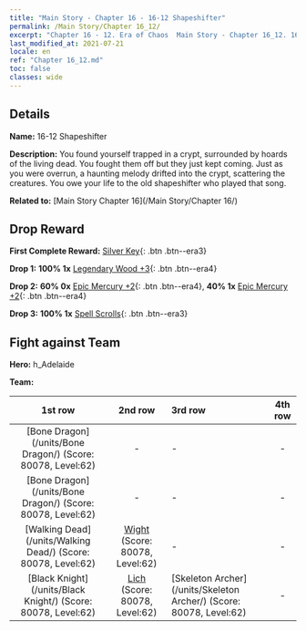 ```yaml
---
title: "Main Story - Chapter 16 - 16-12 Shapeshifter"
permalink: /Main Story/Chapter 16_12/
excerpt: "Chapter 16 - 12. Era of Chaos  Main Story - Chapter 16_12. 16-12 Shapeshifter"
last_modified_at: 2021-07-21
locale: en
ref: "Chapter 16_12.md"
toc: false
classes: wide
---
```


## Details

 **Name:** 16-12 Shapeshifter

 **Description:** You found yourself trapped in a crypt, surrounded by hoards of the living dead. You fought them off but they just kept coming. Just as you were overrun, a haunting melody drifted into the crypt, scattering the creatures. You owe your life to the old shapeshifter who played that song.

 **Related to:** [Main Story Chapter 16](/Main Story/Chapter 16/)

## Drop Reward

 **First Complete Reward:** [Silver Key](/Items/con_693/){: .btn .btn--era3}

 **Drop 1:** **100% 1x** [Legendary Wood +3](/Items/mat_55/){: .btn .btn--era4}

 **Drop 2:** **60% 0x** [Epic Mercury +2](/Items/mat_49/){: .btn .btn--era4}, **40% 1x** [Epic Mercury +2](/Items/mat_49/){: .btn .btn--era4}

 **Drop 3:** **100% 1x** [Spell Scrolls](/Items/con_694/){: .btn .btn--era3}


## Fight against Team
 **Hero:** h_Adelaide

 **Team:**


  | 1st row | 2nd row | 3rd row | 4th row |
  |:----:|:----:|:----|:----:|
  | [Bone Dragon](/units/Bone Dragon/) (Score: 80078, Level:62)  | - | - | - |
  | [Bone Dragon](/units/Bone Dragon/) (Score: 80078, Level:62)  | - | - | - |
  | [Walking Dead](/units/Walking Dead/) (Score: 80078, Level:62)  | [Wight](/units/Wight/) (Score: 80078, Level:62)  | - | - |
  | [Black Knight](/units/Black Knight/) (Score: 80078, Level:62)  | [Lich](/units/Lich/) (Score: 80078, Level:62)  | [Skeleton Archer](/units/Skeleton Archer/) (Score: 80078, Level:62)  | - |


